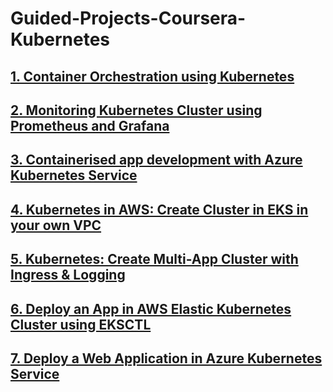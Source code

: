 # Guided-Projects-Coursera-Kubernetes

## [1. Container Orchestration using Kubernetes](https://github.com/gjkaur/Guided-Projects-Coursera-Kubernetes/tree/main/Container%20Orchestration%20using%20Kubernetes)

## [2. Monitoring Kubernetes Cluster using Prometheus and Grafana](https://github.com/gjkaur/Guided-Projects-Coursera-Kubernetes/tree/main/Monitoring%20Kubernetes%20Cluster%20using%20Prometheus%20and%20Grafana)

## [3. Containerised app development with Azure Kubernetes Service](https://github.com/gjkaur/Guided-Projects-Coursera-Kubernetes/tree/main/Containerised%20app%20development%20with%20Azure%20Kubernetes%20Service)

## [4. Kubernetes in AWS: Create Cluster in EKS in your own VPC](https://github.com/gjkaur/Guided-Projects-Coursera-Kubernetes/tree/main/Kubernetes%20in%20AWS:%20Create%20Cluster%20in%20EKS%20in%20your%20own%20VPC)

## [5. Kubernetes: Create Multi-App Cluster with Ingress & Logging](https://github.com/gjkaur/Guided-Projects-Coursera-Kubernetes/tree/main/Kubernetes:%20Create%20Multi-App%20Cluster%20with%20Ingress%20&%20Logging)

## [6. Deploy an App in AWS Elastic Kubernetes Cluster using EKSCTL](https://github.com/gjkaur/Guided-Projects-Coursera-Kubernetes/tree/main/Deploy%20an%20App%20in%20AWS%20Elastic%20Kubernetes%20Cluster%20using%20EKSCTL)

## [7. Deploy a Web Application in Azure Kubernetes Service](https://github.com/gjkaur/Guided-Projects-Coursera-Kubernetes/tree/main/Deploy%20a%20Web%20Application%20in%20Azure%20Kubernetes%20Service)
